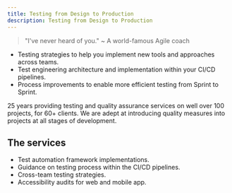 ```yaml
---
title: Testing from Design to Production
description: Testing from Design to Production
---
```

> "I've never heard of you." ~ A world-famous Agile coach

- Testing strategies to help you implement new tools and approaches across teams.
- Test engineering architecture and implementation within your CI/CD pipelines. 
- Process improvements to enable more efficient testing from Sprint to Sprint.

25 years providing testing and quality assurance services on well over 100 projects, for 60+ clients. We are adept at introducing quality measures into projects at all stages of development.

## The services
- Test automation framework implementations.
- Guidance on testing process within the CI/CD pipelines.
- Cross-team testing strategies.
- Accessibility audits for web and mobile app.
